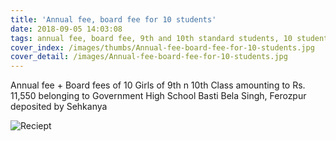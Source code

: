 ```yaml
---
title: 'Annual fee, board fee for 10 students'
date: 2018-09-05 14:03:08
tags: annual fee, board fee, 9th and 10th standard students, 10 students
cover_index: /images/thumbs/Annual-fee-board-fee-for-10-students.jpg
cover_detail: /images/Annual-fee-board-fee-for-10-students.jpg
---
```

Annual fee + Board fees of 10 Girls of 9th n 10th Class amounting to Rs. 11,550 belonging to Government High School Basti Bela Singh, Ferozpur deposited by Sehkanya

![Reciept](/images/Annual-fee-board-fee-for-10-students-receipt.jpg)